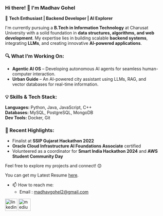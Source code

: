### Hi there! 👋 I'm Madhav Gohel  
🚀 **Tech Enthusiast | Backend Developer | AI Explorer**  

I'm currently pursuing a **B.Tech in Information Technology** at Charusat University with a solid foundation in **data structures, algorithms, and web development**. My expertise lies in building scalable **backend systems**, integrating **LLMs**, and creating innovative **AI-powered applications**.  

### 🔍 What I’m Working On:  
- **Agentic AI OS** – Developing autonomous AI agents for seamless human-computer interaction.  
- **Urban Guide** – An AI-powered city assistant using LLMs, RAG, and vector databases for real-time information.  

### 💡 Skills & Tech Stack:  
**Languages:** Python, Java, JavaScript, C++  
**Databases:** MySQL, PostgreSQL, MongoDB  
**Dev Tools:** Docker, Git  

### 🌟 Recent Highlights:  
- Finalist at **SSIP Gujarat Hackathon 2022**  
- **Oracle Cloud Infrastructure AI Foundations Associate** certified  
- Volunteered as a coordinator for **Smart India Hackathon 2024** and **AWS Student Community Day**  

Feel free to explore my projects and connect! 😊 

You can get my Latest Resume [here](https://drive.google.com/drive/folders/1nxQpeb4ePDhsO_JVkCfU-Qhdf7GX3_Dg?usp=sharing).

- 📫 How to reach me:
  - Email : madhavgohel2@gmail.com 


[<img src='https://cdn3.iconfinder.com/data/icons/2018-social-media-black-and-white-logos/1000/2018_social_media_popular_app_logo_linkedin-512.png' alt='linkedin' height='40'>](https://www.linkedin.com/in/madhav-gohel/)  [<img src='https://ssl.gstatic.com/atari/images/sociallinks/medium_black_44dp.png' alt='medium' height='40'>](https://madhavgohel.medium.com/)  

<!--- ![Metrics](https://metrics.lecoq.io/Madhav-Gohel?template=classic&isocalendar=1&base=header%2C%20activity%2C%20community%2C%20repositories%2C%20metadata&base.indepth=false&base.hireable=false&base.skip=false&isocalendar=false&isocalendar.duration=full-year&config.timezone=Asia%2FCalcutta)
--->

